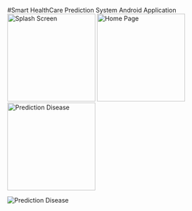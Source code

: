 #Smart HealthCare Prediction System Android Application
<img src="https://github.com/sangitakar798/AndroidSmartHealth/assets/96827736/12a77801-18de-44b4-a19e-eccafeafeffb" alt="Splash Screen" width="200"/>
<img src="https://github.com/sangitakar798/AndroidSmartHealth/assets/96827736/4f3b4e86-62e8-4f25-818d-69d525404505" alt="Home Page" width="200"/>
<img src="https://github.com/sangitakar798/AndroidSmartHealth/assets/96827736/1f63b7f7-c1bf-4dab-8b33-d7a8789b8530" alt="Prediction Disease" width="200"/>


![Prediction Disease](https://github.com/sangitakar798/AndroidSmartHealth/assets/96827736/1f63b7f7-c1bf-4dab-8b33-d7a8789b8530)
